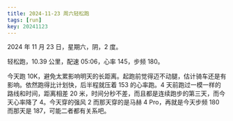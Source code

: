 ```yaml
---
title: 2024-11-23 周六轻松跑
tags: [run]
key: 20241123
---
```


2024 年 11 月 23 日，星期六，阴，2 度。

轻松跑，10.39 公里，配速 05:06，心率 145，步频 180。

<!--more-->

今天跑 10K，避免太累影响明天的长距离。起跑前觉得迈不动腿，估计骑车还是有影响。依然跑得比计划快，后半程就压着 153 的心率跑。4 天前跑过一模一样的路线和时间，距离相差 20 米，时间分秒不差，而且都是连续跑步的第三天，而今天心率降了 4。今天穿的强风 2 而那天穿的是马赫 4 Pro，再就是今天步频 180 而那天是 187，可能二者都有关系吧。

<div class="strava-embed-placeholder" data-embed-type="activity" data-embed-id="12960919119" data-style="standard" data-from-embed="false"></div><script src="https://strava-embeds.com/embed.js"></script>
